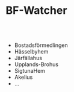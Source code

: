 # BF-Watcher


<br>
<br>

* Bostadsförmedlingen
* Hässelbyhem
* Järfällahus
* Upplands-Brohus
* SigtunaHem
* Akelius
* ...
